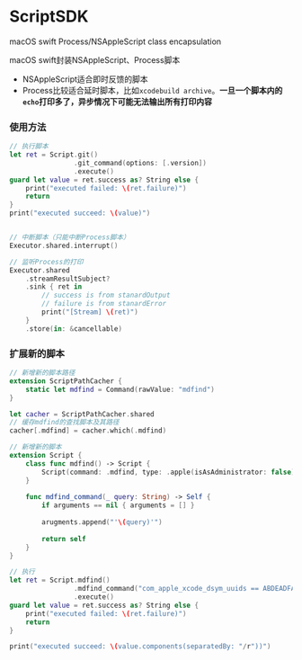 # ScriptSDK
macOS swift Process/NSAppleScript class encapsulation

macOS swift封装NSAppleScript、Process脚本 

- NSAppleScript适合即时反馈的脚本
- Process比较适合延时脚本，比如`xcodebuild archive`。**一旦一个脚本内的`echo`打印多了，异步情况下可能无法输出所有打印内容**

### 使用方法

```swift
// 执行脚本
let ret = Script.git()
				.git_command(options: [.version])
                .execute()
guard let value = ret.success as? String else { 
  	print("executed failed: \(ret.failure)")
	return 
}
print("executed succeed: \(value)")


// 中断脚本（只能中断Process脚本）
Executor.shared.interrupt()

// 监听Process的打印
Executor.shared
	.streamResultSubject?
	.sink { ret in
		// success is from stanardOutput
		// failure is from stanardError
		print("[Stream] \(ret)")
	}
	.store(in: &cancellable)
```



### 扩展新的脚本

```swift
// 新增新的脚本路径
extension ScriptPathCacher {
	static let mdfind = Command(rawValue: "mdfind")
}

let cacher = ScriptPathCacher.shared
// 缓存mdfind的查找脚本及其路径
cacher[.mdfind] = cacher.which(.mdfind)

// 新增新的脚本
extension Script {
	class func mdfind() -> Script {
		Script(command: .mdfind, type: .apple(isAsAdministrator: false))
	}
  
  	func mdfind_command(_ query: String) -> Self {
      	if arguments == nil { arguments = [] }
      	
      	arugments.append("'\(query)'")
      
		return self
	}
}

// 执行
let ret = Script.mdfind()
				.mdfind_command("com_apple_xcode_dsym_uuids == ABDEADFAFASD234ALKSJDFZ")
				.execute()
guard let value = ret.success as? String else { 
	print("executed failed: \(ret.failure)")
	return 
}

print("executed succeed: \(value.components(separatedBy: "/r"))")
```


